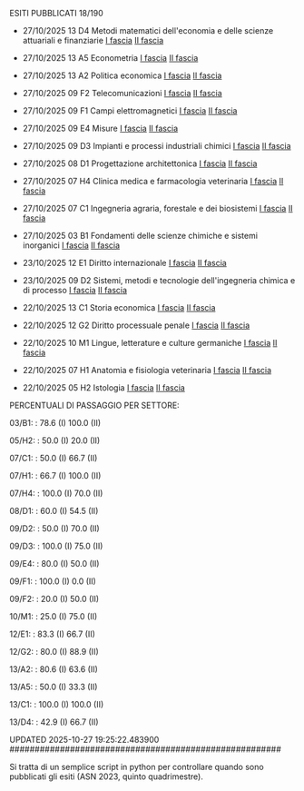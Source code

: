 ESITI PUBBLICATI 18/190 

- 27/10/2025 13 D4  Metodi matematici dell'economia e delle scienze attuariali e finanziarie	  [I fascia](https://asn23.cineca.it/pubblico/miur/esito/13%252FD4/1/5) [II fascia](https://asn23.cineca.it/pubblico/miur/esito/13%252FD4/2/5) 

- 27/10/2025 13 A5  Econometria	  [I fascia](https://asn23.cineca.it/pubblico/miur/esito/13%252FA5/1/5) [II fascia](https://asn23.cineca.it/pubblico/miur/esito/13%252FA5/2/5) 

- 27/10/2025 13 A2  Politica	economica  [I fascia](https://asn23.cineca.it/pubblico/miur/esito/13%252FA2/1/5) [II fascia](https://asn23.cineca.it/pubblico/miur/esito/13%252FA2/2/5) 

- 27/10/2025 09 F2  Telecomunicazioni	  [I fascia](https://asn23.cineca.it/pubblico/miur/esito/09%252FF2/1/5) [II fascia](https://asn23.cineca.it/pubblico/miur/esito/09%252FF2/2/5) 

- 27/10/2025 09 F1  Campi elettromagnetici	  [I fascia](https://asn23.cineca.it/pubblico/miur/esito/09%252FF1/1/5) [II fascia](https://asn23.cineca.it/pubblico/miur/esito/09%252FF1/2/5) 

- 27/10/2025 09 E4  Misure	  [I fascia](https://asn23.cineca.it/pubblico/miur/esito/09%252FE4/1/5) [II fascia](https://asn23.cineca.it/pubblico/miur/esito/09%252FE4/2/5) 

- 27/10/2025 09 D3  Impianti e processi industriali chimici	  [I fascia](https://asn23.cineca.it/pubblico/miur/esito/09%252FD3/1/5) [II fascia](https://asn23.cineca.it/pubblico/miur/esito/09%252FD3/2/5) 

- 27/10/2025 08 D1  Progettazione architettonica	  [I fascia](https://asn23.cineca.it/pubblico/miur/esito/08%252FD1/1/5) [II fascia](https://asn23.cineca.it/pubblico/miur/esito/08%252FD1/2/5) 

- 27/10/2025 07 H4  Clinica medica e farmacologia veterinaria	  [I fascia](https://asn23.cineca.it/pubblico/miur/esito/07%252FH4/1/5) [II fascia](https://asn23.cineca.it/pubblico/miur/esito/07%252FH4/2/5) 

- 27/10/2025 07 C1  Ingegneria agraria, forestale e dei biosistemi	  [I fascia](https://asn23.cineca.it/pubblico/miur/esito/07%252FC1/1/5) [II fascia](https://asn23.cineca.it/pubblico/miur/esito/07%252FC1/2/5) 

- 27/10/2025 03 B1  Fondamenti delle scienze chimiche e sistemi inorganici	  [I fascia](https://asn23.cineca.it/pubblico/miur/esito/03%252FB1/1/5) [II fascia](https://asn23.cineca.it/pubblico/miur/esito/03%252FB1/2/5) 

- 23/10/2025 12 E1  Diritto internazionale	  [I fascia](https://asn23.cineca.it/pubblico/miur/esito/12%252FE1/1/5) [II fascia](https://asn23.cineca.it/pubblico/miur/esito/12%252FE1/2/5) 

- 23/10/2025 09 D2  Sistemi, metodi e tecnologie dell'ingegneria chimica e di processo	  [I fascia](https://asn23.cineca.it/pubblico/miur/esito/09%252FD2/1/5) [II fascia](https://asn23.cineca.it/pubblico/miur/esito/09%252FD2/2/5) 

- 22/10/2025 13 C1  Storia economica	  [I fascia](https://asn23.cineca.it/pubblico/miur/esito/13%252FC1/1/5) [II fascia](https://asn23.cineca.it/pubblico/miur/esito/13%252FC1/2/5) 

- 22/10/2025 12 G2  Diritto processuale penale	  [I fascia](https://asn23.cineca.it/pubblico/miur/esito/12%252FG2/1/5) [II fascia](https://asn23.cineca.it/pubblico/miur/esito/12%252FG2/2/5) 

- 22/10/2025 10 M1  Lingue, letterature e culture germaniche	  [I fascia](https://asn23.cineca.it/pubblico/miur/esito/10%252FM1/1/5) [II fascia](https://asn23.cineca.it/pubblico/miur/esito/10%252FM1/2/5) 

- 22/10/2025 07 H1  Anatomia e fisiologia veterinaria	  [I fascia](https://asn23.cineca.it/pubblico/miur/esito/07%252FH1/1/5) [II fascia](https://asn23.cineca.it/pubblico/miur/esito/07%252FH1/2/5) 

- 22/10/2025 05 H2  Istologia	  [I fascia](https://asn23.cineca.it/pubblico/miur/esito/05%252FH2/1/5) [II fascia](https://asn23.cineca.it/pubblico/miur/esito/05%252FH2/2/5) 

PERCENTUALI DI PASSAGGIO PER SETTORE:

03/B1: : 78.6 (I) 100.0 (II)

05/H2: : 50.0 (I) 20.0 (II)

07/C1: : 50.0 (I) 66.7 (II)

07/H1: : 66.7 (I) 100.0 (II)

07/H4: : 100.0 (I) 70.0 (II)

08/D1: : 60.0 (I) 54.5 (II)

09/D2: : 50.0 (I) 70.0 (II)

09/D3: : 100.0 (I) 75.0 (II)

09/E4: : 80.0 (I) 50.0 (II)

09/F1: : 100.0 (I) 0.0 (II)

09/F2: : 20.0 (I) 50.0 (II)

10/M1: : 25.0 (I) 75.0 (II)

12/E1: : 83.3 (I) 66.7 (II)

12/G2: : 80.0 (I) 88.9 (II)

13/A2: : 80.6 (I) 63.6 (II)

13/A5: : 50.0 (I) 33.3 (II)

13/C1: : 100.0 (I) 100.0 (II)

13/D4: : 42.9 (I) 66.7 (II)

UPDATED 2025-10-27 19:25:22.483900
###################################################### 

Si tratta di un semplice script in python per controllare quando sono pubblicati gli esiti (ASN 2023, quinto quadrimestre).

